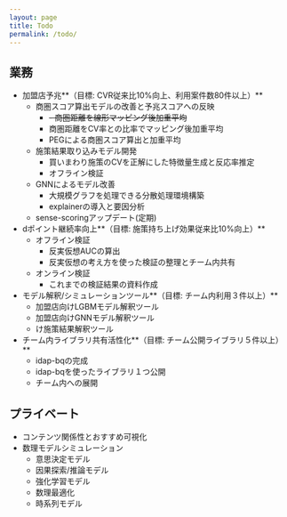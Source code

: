 ```yaml
---
layout: page
title: Todo
permalink: /todo/
---
```


## 業務
- 加盟店予兆**（目標: CVR従来比10%向上、利用案件数80件以上）**
	- 商圏スコア算出モデルの改善と予兆スコアへの反映
		- ~~- 商圏距離を線形マッピング後加重平均~~
		- 商圏距離をCV率との比率でマッピング後加重平均
		- PEGによる商圏スコア算出と加重平均
	- 施策結果取り込みモデル開発
		- 買いまわり施策のCVを正解にした特徴量生成と反応率推定
		- オフライン検証
	- GNNによるモデル改善
		- 大規模グラフを処理できる分散処理環境構築
		- explainerの導入と要因分析
	- sense-scoringアップデート(定期)
- dポイント継続率向上**（目標: 施策持ち上げ効果従来比10%向上）**
	- オフライン検証
		- 反実仮想AUCの算出
		- 反実仮想の考え方を使った検証の整理とチーム内共有
	- オンライン検証
		- これまでの検証結果の資料作成
- モデル解釈/シミュレーションツール**（目標: チーム内利用３件以上）**
	- 加盟店向けLGBMモデル解釈ツール
	- 加盟店向けGNNモデル解釈ツール
	- け施策結果解釈ツール
- チーム内ライブラリ共有活性化**（目標: チーム公開ライブラリ５件以上）**
	- idap-bqの完成
	- idap-bqを使ったライブラリ１つ公開
	- チーム内への展開


## プライベート
- コンテンツ関係性とおすすめ可視化
- 数理モデルシミュレーション
	- 意思決定モデル
	- 因果探索/推論モデル
	- 強化学習モデル
	- 数理最適化
	- 時系列モデル

